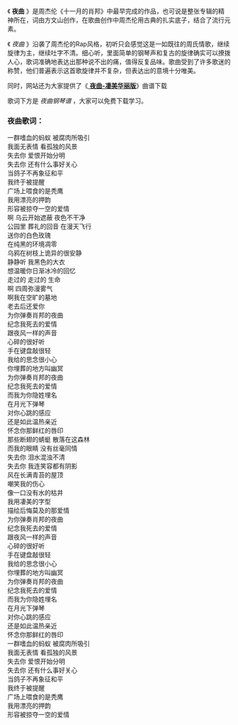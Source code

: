 

《 **夜曲**
》是周杰伦《十一月的肖邦》中最早完成的作品，也可说是整张专辑的精神所在，词由方文山创作，在歌曲创作中周杰伦用古典的扎实底子，结合了流行元素。

《 _夜曲_
》沿袭了周杰伦的Rap风格，初听只会感觉这是一如既往的周氏情歌，继续旋律为主，继续吐字不清。细心听，里面简单的钢琴声和复古的旋律确实可以撩拨人心，歌词准确地表达出那种说不出的痛，值得反复品味。歌曲受到了许多歌迷的称赞，他们普遍表示这首歌旋律并不复杂，但表达出的意境十分唯美。

同时，网站还为大家提供了《[ **夜曲-凄美华丽版**](Music-1501-夜曲-周杰伦凄美-华丽版.html "夜曲-凄美华丽版")》曲谱下载

歌词下方是 _夜曲钢琴谱_ ，大家可以免费下载学习。

### 夜曲歌词：

一群嗜血的蚂蚁 被腐肉所吸引  
我面无表情 看孤独的风景  
失去你 爱恨开始分明  
失去你 还有什么事好关心  
当鸽子不再象征和平  
我终于被提醒  
广场上喂食的是秃鹰  
我用漂亮的押韵  
形容被掠夺一空的爱情  
啊 乌云开始遮蔽 夜色不干净  
公园里 葬礼的回音 在漫天飞行  
送你的白色玫瑰  
在纯黑的环境凋零  
乌鸦在树枝上诡异的很安静  
静静听 我黑色的大衣  
想温暖你日渐冰冷的回忆  
走过的 走过的 生命  
啊 四周弥漫雾气  
啊我在空旷的墓地  
老去后还爱你  
为你弹奏肖邦的夜曲  
纪念我死去的爱情  
跟夜风一样的声音  
心碎的很好听  
手在键盘敲很轻  
我给的思念很小心  
你埋葬的地方叫幽冥  
为你弹奏肖邦的夜曲  
纪念我死去的爱情  
而我为你隐姓埋名  
在月光下弹琴  
对你心跳的感应  
还是如此温热亲近  
怀念你那鲜红的唇印  
那些断翅的蜻蜓 散落在这森林  
而我的眼睛 没有丝毫同情  
失去你 泪水混浊不清  
失去你 我连笑容都有阴影  
风在长满青苔的屋顶  
嘲笑我的伤心  
像一口没有水的枯井  
我用凄美的字型  
描绘后悔莫及的那爱情  
为你弹奏肖邦的夜曲  
纪念我死去的爱情  
跟夜风一样的声音  
心碎的很好听  
手在键盘敲很轻  
我给的思念很小心  
你埋葬的地方叫幽冥  
为你弹奏肖邦的夜曲  
纪念我死去的爱情  
而我为你隐姓埋名  
在月光下弹琴  
对你心跳的感应  
还是如此温热亲近  
怀念你那鲜红的唇印  
一群嗜血的蚂蚁 被腐肉所吸引  
我面无表情 看孤独的风景  
失去你 爱恨开始分明  
失去你 还有什么事好关心  
当鸽子不再象征和平  
我终于被提醒  
广场上喂食的是秃鹰  
我用漂亮的押韵  
形容被掠夺一空的爱情

